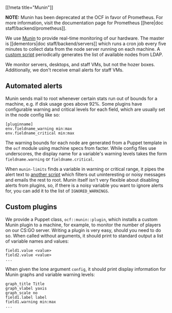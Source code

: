 [[!meta title="Munin"]]

**NOTE:** Munin has been deprecated at the OCF in favor of Prometheus. For more
information, visit the documentation page for Prometheus [[here|doc
staff/backend/prometheus]].

We use [Munin](https://munin.ocf.berkeley.edu) to provide real-time monitoring
of our hardware. The master is [[dementors|doc staff/backend/servers]] which
runs a cron job every five minutes to collect data from the node server running
on each machine. A [custom script][gen-munin-nodes] periodically generates the
list of available nodes from LDAP.

We monitor servers, desktops, and staff VMs, but not the hozer boxes.
Additionally, we don't receive email alerts for staff VMs.

## Automated alerts

Munin sends mail to root whenever certain stats run out of bounds for a machine,
e.g. if disk usage goes above 92%. Some plugins have configurable warning and
critical levels for each field, which are usually set in the node config like
so:

```
[pluginname]
env.fieldname_warning min:max
env.fieldname_critical min:max
```

The warning bounds for each node are generated from a Puppet template in the
`ocf` module using machine specs from facter. While config files use
underscores, the display name for a variable's warning levels takes the form
`fieldname.warning` or `fieldname.critical`.

When `munin-limits` finds a variable in warning or critical range, it pipes the
alert text to [another script][mail-munin-alert] which filters out uninteresting
or noisy messages and emails the rest to root. Munin itself isn't very flexible
about disabling alerts from plugins, so, if there is a noisy variable you want
to ignore alerts for, you can add it to the list of `IGNORED_WARNINGS`.

## Custom plugins

We provide a Puppet class, `ocf::munin::plugin`, which installs a custom Munin
plugin to a machine, for example, to monitor the number of players on our CS:GO
server. Writing a plugin is very easy, should you need to do so. When called
without arguments, it should print to standard output a list of variable names
and values:

```
field1.value <value>
field2.value <value>
...
```

When given the lone argument `config`, it should print display information for
Munin graphs and variable warning levels:

```
graph_title Title
graph_vlabel yaxis
graph_scale no
field1.label label
field1.warning min:max
...
```

[gen-munin-nodes]:
    https://github.com/ocf/puppet/blob/master/modules/ocf_munin/files/gen-munin-nodes
[mail-munin-alert]:
    https://github.com/ocf/puppet/blob/master/modules/ocf_munin/templates/mail-munin-alert.erb
[ocf_munin_plugin]:
    https://github.com/ocf/puppet/blob/master/modules/ocf/manifests/munin/plugin.pp
